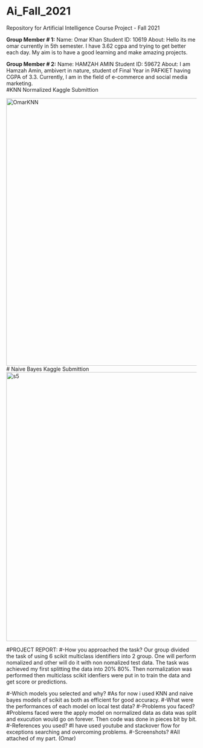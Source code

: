 # Ai_Fall_2021
Repository for Artificial Intelligence Course Project - Fall 2021

**Group Member # 1:**
Name: Omar Khan
Student ID: 10619
About: Hello its me omar currently in 5th semester. I have 3.62 cgpa and trying to get better each day. My aim is to have a good learning and make amazing projects.

**Group Member # 2:**
Name: HAMZAH AMIN
Student ID: 59672
About: I am Hamzah Amin, ambivert in nature, student of Final Year in PAFKIET having CGPA of 3.3. Currently, I am in the field of e-commerce and social media marketing.  
#KNN Normalized Kaggle Submittion

<img width="709" alt="OmarKNN" src="https://user-images.githubusercontent.com/91969204/147761720-55cf6933-220c-4a5f-aa20-d671a5fd68d6.PNG">
# Naive Bayes Kaggle Submittion

<img width="713" alt="s5" src="https://user-images.githubusercontent.com/91969204/147763104-c5325275-83a0-4719-a1e7-a9bf7a1e0c4c.PNG">

#PROJECT REPORT:
#-How you approached the task?
Our group divided the task of using 6 scikit multiclass identifiers into 2 group. One will perform nomalized and other will do it with non nomalized test data.
The task was achieved my first splitting the data into 20% 80%. Then normalization was performed then multiclass scikit idenfiers were put in to train the data and get score or predictions.

#-Which models you selected and why?
#As for now i used KNN and naive bayes models of scikit as both as efficient for good accuracy.
#-What were the performances of each model on local test data?
#-Problems you faced?
#Problems faced were the apply model on normalized data as data was split and exucution would go on forever. Then code was done in pieces bit by bit.
#-References you used?
#I have used youtube and stackover flow for exceptions searching and overcoming problems.
#-Screenshots?
#All attached of my part. (Omar)
